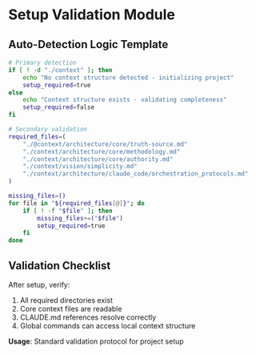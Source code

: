 # Setup Validation Module

## Auto-Detection Logic Template
```bash
# Primary detection
if [ ! -d "./context" ]; then
    echo "No context structure detected - initializing project"
    setup_required=true
else
    echo "Context structure exists - validating completeness"
    setup_required=false
fi

# Secondary validation
required_files=(
    "./@context/architecture/core/truth-source.md"
    "./context/architecture/core/methodology.md"
    "./context/architecture/core/authority.md"
    "./context/vision/simplicity.md"
    "./context/architecture/claude_code/orchestration_protocols.md"
)

missing_files=()
for file in "${required_files[@]}"; do
    if [ ! -f "$file" ]; then
        missing_files+=("$file")
        setup_required=true
    fi
done
```

## Validation Checklist
After setup, verify:
1. All required directories exist
2. Core context files are readable
3. CLAUDE.md references resolve correctly
4. Global commands can access local context structure

**Usage**: Standard validation protocol for project setup